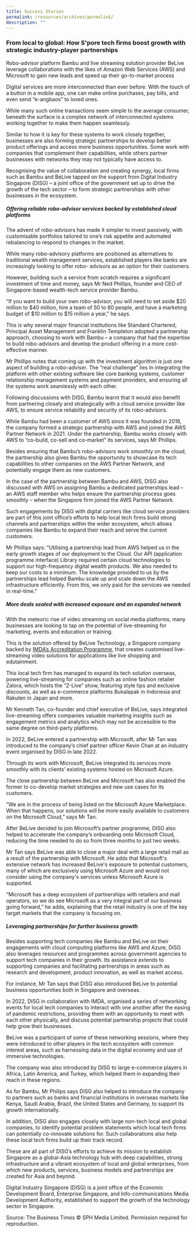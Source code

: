 ```yaml
---
title: Success Stories
permalink: /resources/archives/permalink/
description: ""
---
```

### From local to global: How S'pore tech firms boost growth with strategic industry-player partnerships
Robo-advisor platform Bambu and live streaming solution provider BeLive leverage collaborations with the likes of Amazon Web Services (AWS) and Microsoft to gain new leads and speed up their go-to-market process

Digital services are more interconnected than ever before. With the touch of a button in a mobile app, one can make online purchases, pay bills, and even send “e-angbaos” to loved ones.

While many such online transactions seem simple to the average consumer, beneath the surface is a complex network of interconnected systems working together to make them happen seamlessly.

Similar to how it is key for these systems to work closely together, businesses are also forming strategic partnerships to develop better product offerings and access more business opportunities. Some work with companies that complement their capabilities, while others partner businesses with networks they may not typically have access to.

Recognising the value of collaboration and creating synergy, local firms such as Bambu and BeLive tapped on the support from Digital Industry Singapore (DISG) – a joint office of the government set up to drive the growth of the tech sector – to form strategic partnerships with other businesses in the ecosystem.

##### Offering reliable robo-advisor services backed by established cloud platforms
The advent of robo-advisors has made it simpler to invest passively, with customisable portfolios tailored to one’s risk appetite and automated rebalancing to respond to changes in the market.

While many robo-advisory platforms are positioned as alternatives to traditional wealth management services, established players like banks are increasingly looking to offer robo- advisors as an option for their customers.

However, building such a service from scratch requires a significant investment of time and money, says Mr Ned Phillips, founder and CEO of Singapore-based wealth-tech service provider Bambu.

“If you want to build your own robo-advisor, you will need to set aside $20 million to $40 million, hire a team of 50 to 80 people, and have a marketing budget of $10 million to $15 million a year,” he says.

This is why several major financial institutions like Standard Chartered, Principal Asset Management and Franklin Templeton adopted a partnership approach, choosing to work with Bambu – a company that had the expertise to build robo-advisors and develop the product offering in a more cost-effective manner.

Mr Phillips notes that coming up with the investment algorithm is just one aspect of building a robo-adviser. The “real challenge” lies in integrating the platform with other existing software like core banking systems, customer relationship management systems and payment providers, and ensuring all the systems work seamlessly with each other.

Following discussions with DISG, Bambu learnt that it would also benefit from partnering closely and strategically with a cloud service provider like AWS, to ensure service reliability and security of its robo-advisors.

While Bambu had been a customer of AWS since it was founded in 2016, the company formed a strategic partnership with AWS and joined the AWS Partner Network in 2021. Under the partnership, Bambu works closely with AWS to “co-build, co-sell and co-market” its services, says Mr Phillips.

Besides ensuring that Bambu’s robo-advisors work smoothly on the cloud, the partnership also gives Bambu the opportunity to showcase its tech capabilities to other companies on the AWS Partner Network, and potentially engage them as new customers.

In the case of the partnership between Bambu and AWS, DISG also discussed with AWS on assigning Bambu a dedicated partnerships lead – an AWS staff member who helps ensure the partnership process goes smoothly – when the Singapore firm joined the AWS Partner Network.

Such engagements by DISG with digital carriers like cloud service providers are part of this joint office’s efforts to help local tech firms build strong channels and partnerships within the wider ecosystem, which allows companies like Bambu to expand their reach and serve the current customers.

Mr Phillips says: “Utilising a partnership lead from AWS helped us in the early growth stages of our deployment to the Cloud. Our API (application programme interface) Library required certain cloud technologies to support our high-frequency digital wealth products. We also needed to keep our costs to a minimum. The knowledge provided to us by the partnerships lead helped Bambu scale up and scale down the AWS infrastructure efficiently. From this, we only paid for the services we needed in real-time."

##### More deals sealed with increased exposure and an expanded network
With the meteoric rise of video streaming on social media platforms, many businesses are looking to tap on the potential of live-streaming for marketing, events and education or training.

This is the solution offered by BeLive Technology, a Singapore company backed by [IMDA’s Accreditation Programme](https://www.imda.gov.sg/accreditation), that creates customised live-streaming video solutions for applications like live shopping and edutainment.

This local tech firm has managed to expand its tech solution overseas, powering live-streaming for companies such as online fashion retailer Zalora, which hosts the “Z-Live” show, featuring style tips and exclusive discounts, as well as e-commerce platforms Bukalapak in Indonesia and Rakuten in Japan and more.

Mr Kenneth Tan, co-founder and chief executive of BeLive, says integrated live-streaming offers companies valuable marketing insights such as engagement metrics and analytics which may not be accessible to the same degree on third-party platforms.

In 2022, BeLive entered a partnership with Microsoft, after Mr Tan was introduced to the company’s chief partner officer Kevin Chan at an industry event organised by DISG in late 2022.

Through its work with Microsoft, BeLive integrated its services more smoothly with its clients’ existing systems hosted on Microsoft Azure.

The close partnership between BeLive and Microsoft has also enabled the former to co-develop market strategies and new use cases for its customers.

“We are in the process of being listed on the Microsoft Azure Marketplace. When that happens, our solutions will be more easily available to customers on the Microsoft Cloud,” says Mr Tan.

After BeLive decided to join Microsoft’s partner programme, DISG also helped to accelerate the company’s onboarding onto Microsoft Cloud, reducing the time needed to do so from three months to just two weeks.

Mr Tan says BeLive was able to close a major deal with a large retail mall as a result of the partnership with Microsoft. He adds that Microsoft's extensive network has increased BeLive's exposure to potential customers, many of which are exclusively using Microsoft Azure and would not consider using the company's services unless Microsoft Azure is supported.

“Microsoft has a deep ecosystem of partnerships with retailers and mall operators, so we do see Microsoft as a very integral part of our business going forward,” he adds, explaining that the retail industry is one of the key target markets that the company is focusing on.

##### Leveraging partnerships for further business growth
Besides supporting tech companies like Bambu and BeLive on their engagements with cloud computing platforms like AWS and Azure, DISG also leverages resources and programmes across government agencies to support tech companies in their growth. Its assistance extends to supporting companies and facilitating partnerships in areas such as research and development, product innovation, as well as market access.

For instance, Mr Tan says that DISG also introduced BeLive to potential business opportunities both in Singapore and overseas.

In 2022, DISG in collaboration with IMDA, organised a series of networking events for local tech companies to interact with one another after the easing of pandemic restrictions, providing them with an opportunity to meet with each other physically, and discuss potential partnership projects that could help grow their businesses.

BeLive was a participant of some of these networking sessions, where they were introduced to other players in the tech ecosystem with common interest areas, such as harnessing data in the digital economy and use of immersive technologies.

The company was also introduced by DISG to large e-commerce players in Africa, Latin America, and Turkey, which helped them in expanding their reach in these regions.

As for Bambu, Mr Philips says DISG also helped to introduce the company to partners such as banks and financial institutions in overseas markets like Kenya, Saudi Arabia, Brazil, the United States and Germany, to support its growth internationally.

In addition, DISG also engages closely with large non-tech local and global companies, to identify potential problem statements which local tech firms can potentially co-innovate solutions for. Such collaborations also help these local tech firms build up their track record.

These are all part of DISG’s efforts to achieve its mission to establish Singapore as a global-Asia technology hub with deep capabilities, strong infrastructure and a vibrant ecosystem of local and global enterprises, from which new products, services, business models and partnerships are created for Asia and beyond.

Digital Industry Singapore (DISG) is a joint office of the Economic Development Board, Enterprise Singapore, and Info-communications Media Development Authority, established to support the growth of the technology sector in Singapore.

Source: The Business Times © SPH Media Limited. Permission required for reproduction.